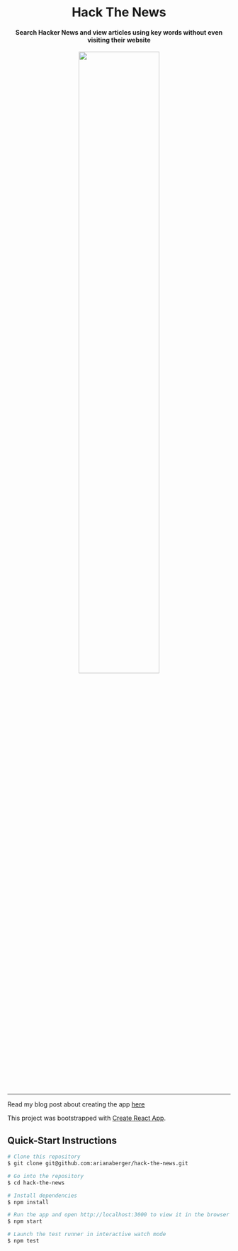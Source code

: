 <h1 align="center">
Hack The News
</h1>

<h4 align="center">Search Hacker News and view articles using key words without even visiting their website</h4>

<p align="center">
  <img src="https://user-images.githubusercontent.com/26906993/63561101-ab026200-c526-11e9-90d2-ebab358d5741.png" align="middle" width="60%" height="60%">
</p>

<hr>

Read my blog post about creating the app [here](https://thebergermeister.wordpress.com/2019/08/23/hack-the-news/)


This project was bootstrapped with [Create React App](https://github.com/facebook/create-react-app).

## Quick-Start Instructions

```bash
# Clone this repository
$ git clone git@github.com:arianaberger/hack-the-news.git

# Go into the repository
$ cd hack-the-news

# Install dependencies
$ npm install

# Run the app and open http://localhost:3000 to view it in the browser
$ npm start

# Launch the test runner in interactive watch mode
$ npm test
```
